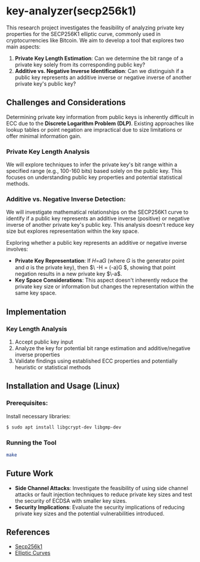 # key-analyzer(secp256k1)

This research project investigates the feasibility of analyzing private key properties for the SECP256K1 elliptic curve, commonly used in cryptocurrencies like Bitcoin. We aim to develop a tool that explores two main aspects:

1. **Private Key Length Estimation**: Can we determine the bit range of a private key solely from its corresponding public key?
2. **Additive vs. Negative Inverse Identification**: Can we distinguish if a public key represents an additive inverse or negative inverse of another private key's public key?

## Challenges and Considerations

Determining private key information from public keys is inherently difficult in ECC due to the **Discrete Logarithm Problem (DLP)**. Existing approaches like lookup tables or point negation are impractical due to size limitations or offer minimal information gain.


### Private Key Length Analysis

We will explore techniques to infer the private key's bit range within a specified range (e.g., 100-160 bits) based solely on the public key. This focuses on understanding public key properties and potential statistical methods.

### Additive vs. Negative Inverse Detection:

We will investigate mathematical relationships on the SECP256K1 curve to identify if a public key represents an additive inverse (positive) or negative inverse of another private key's public key. This analysis doesn't reduce key size but explores representation within the key space.

Exploring whether a public key represents an additive or negative inverse involves:

- **Private Key Representation**: If  𝐻=𝑎𝐺 (where $G$ is the generator point and $a$ is the private key), then $\ -H = (-a)G $, showing that point negation results in a new private key $\-a$.
- **Key Space Considerations**: This aspect doesn't inherently reduce the private key size or information but changes the representation within the same key space.


## Implementation

### Key Length Analysis

1. Accept public key input
2. Analyze the key for potential bit range estimation and additive/negative inverse properties
3. Validate findings using established ECC properties and potentially heuristic or statistical methods


## Installation and Usage (Linux)

### Prerequisites:

Install necessary libraries:

```bash
$ sudo apt install libgcrypt-dev libgmp-dev
```

### Running the Tool

```bash
make
```

## Future Work

- **Side Channel Attacks**: Investigate the feasibility of using side channel attacks or fault injection techniques to reduce private key sizes and test the security of ECDSA with smaller key sizes.
- **Security Implications**: Evaluate the security implications of reducing private key sizes and the potential vulnerabilities introduced.


## References

- [Secp256k1](https://www.nervos.org/knowledge-base/secp256k1_a_key%20algorithm_(explainCKBot))
- [Elliptic Curves](https://crypto.stanford.edu/pbc/notes/elliptic/explicit.html)
